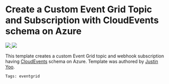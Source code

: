 # Create a Custom Event Grid Topic and Subscription with CloudEvents schema on Azure
<a href="https://portal.azure.com/#create/Microsoft.Template/uri/https%3A%2F%2Fraw.githubusercontent.com%2FAzure%2Fazure-quickstart-templates%2Fmaster%2F101-event-grid-cloudevents%2Fazuredeploy.json" target="_blank">
    <img src="http://azuredeploy.net/deploybutton.png"/>
</a>
<a href="http://armviz.io/#/?load=https%3A%2F%2Fraw.githubusercontent.com%2FAzure%2Fazure-quickstart-templates%2Fmaster%2F101-event-grid-cloudevents%2Fazuredeploy.json" target="_blank">
    <img src="http://armviz.io/visualizebutton.png"/>
</a>

This template creates a custom Event Grid topic and webhook subscription having [CloudEvents](https://cloudevents.io) schema on Azure. Template was authored by [Justin Yoo](https://twitter.com/justinchronicle).

`Tags: eventgrid`
